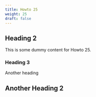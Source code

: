 ```yaml
---
title: Howto 25
weight: 25
draft: false
---
```


## Heading 2

This is some dummy content for Howto 25.

### Heading 3

Another heading

## Another Heading 2

